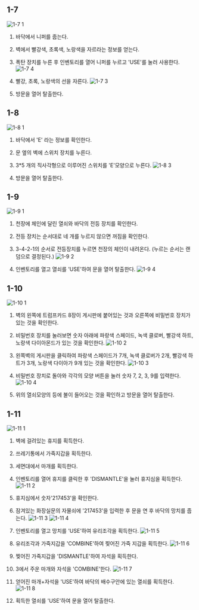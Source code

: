 ## 1-7

![1-7 1](https://user-images.githubusercontent.com/43788948/47699572-aa76a300-dc56-11e8-9e46-d402edf7f213.PNG)
1. 바닥에서 니퍼를 줍는다.

2. 벽에서 빨강색, 초록색, 노랑색을 자르라는 정보를 얻는다.

3. 폭탄 장치를 누른 후 인벤토리를 열어 니퍼를 누르고 'USE'를 눌러 사용한다.
![1-7 4](https://user-images.githubusercontent.com/43788948/47700078-74d2b980-dc58-11e8-844b-51c96c7002c5.PNG)
4. 빨강, 초록, 노랑색의 선을 자른다.
![1-7 3](https://user-images.githubusercontent.com/43788948/47699576-ab0f3980-dc56-11e8-96fd-5565d440e23c.PNG)
5. 방문을 열어 탈출한다.

## 1-8

![1-8 1](https://user-images.githubusercontent.com/43788948/47699577-ab0f3980-dc56-11e8-9993-f951cde89933.PNG)
1. 바닥에서 'E' 라는 정보를 확인한다.

2. 문 옆의 벽에 스위치 장치를 누른다.

3. 3*5 개의 직사각형으로 이루어진 스위치를 'E'모양으로 누른다.
![1-8 3](https://user-images.githubusercontent.com/43788948/47699579-aba7d000-dc56-11e8-9256-b31573ca06c0.PNG)
4. 방문을 열어 탈출한다.

## 1-9

![1-9 1](https://user-images.githubusercontent.com/43788948/47699580-aba7d000-dc56-11e8-9e37-bd08ad5858c8.PNG)
1. 천장에 체인에 달린 열쇠와 바닥의 전등 장치를 확인한다.

2. 전등 장치는 순서대로 네 개를 누르지 않으면 꺼짐을 확인한다.

3. 3-4-2-1의 순서로 전등장치를 누르면 천장의 체인이 내려온다.
(누르는 순서는 랜덤으로 결정된다.)
![1-9 2](https://user-images.githubusercontent.com/43788948/47699581-aba7d000-dc56-11e8-972a-466cf078cfb0.PNG)
4. 인벤토리를 열고 열쇠를 'USE'하여 문을 열어 탈출한다.
![1-9 4](https://user-images.githubusercontent.com/43788948/47700079-756b5000-dc58-11e8-85cd-055cc4ac7036.PNG)


## 1-10

![1-10 1](https://user-images.githubusercontent.com/43788948/47699582-aba7d000-dc56-11e8-9c69-c4be2e4454f0.PNG)
1. 벽의 왼쪽에 트럼프카드 8장이 게시판에 붙어있는 것과 오른쪽에 비밀번호 장치가 있는 것을 확인한다.

2. 비밀번호 장치를 눌러보면 숫자 아래에 파랑색 스페이드, 녹색 클로버, 빨강색 하트, 
노랑색 다이아몬드가 있는 것을 확인한다.
![1-10 2](https://user-images.githubusercontent.com/43788948/47699583-ac406680-dc56-11e8-9b67-14211f19f0a0.PNG)
3. 왼쪽벽의 게시판을 클릭하여 파랑색 스페이드가 7개, 녹색 클로버가 2개, 빨강색 하트가 3개,
노랑색 다이아가 9개 있는 것을 확인한다.
![1-10 3](https://user-images.githubusercontent.com/43788948/47699584-ac406680-dc56-11e8-9836-4176cd0992dc.PNG)
4. 비밀번호 장치로 돌아와 각각의 모양 버튼을 눌러 숫자 7, 2, 3, 9를 입력한다.
![1-10 4](https://user-images.githubusercontent.com/43788948/47699585-ac406680-dc56-11e8-84b7-9e8c6cdb45a1.PNG)
5. 위의 열쇠모양의 등에 불이 들어오는 것을 확인하고 방문을 열어 탈출한다.

## 1-11

![1-11 1](https://user-images.githubusercontent.com/43788948/47699586-acd8fd00-dc56-11e8-8401-7fa623bca1a4.PNG)
1. 벽에 걸려있는 휴지를 획득한다.

2. 쓰레기통에서 가죽지갑을 획득한다.

3. 세면대에서 마개를 획득한다.

4. 인벤토리를 열어 휴지를 클릭한 후 'DISMANTLE'을 눌러 휴지심을 획득한다.
![1-11 2](https://user-images.githubusercontent.com/43788948/47699587-acd8fd00-dc56-11e8-8f74-4d14e4b71088.PNG)
5. 휴지심에서 숫자'217453'을 확인한다.

6. 잠겨있는 화장실문의 자물쇠에 '217453'을 입력한 후 문을 연 후 바닥의 망치를 줍는다.
![1-11 3](https://user-images.githubusercontent.com/43788948/47699589-ad719380-dc56-11e8-9076-0162b0a17d0c.PNG)
![1-11 4](https://user-images.githubusercontent.com/43788948/47699592-ad719380-dc56-11e8-886a-28efd02f3f9a.PNG)
7. 인벤토리를 열고 망치를 'USE'하여 유리조각을 획득한다.
![1-11 5](https://user-images.githubusercontent.com/43788948/47699593-ae0a2a00-dc56-11e8-8e4e-d79ad5444c58.PNG)
8. 유리조각과 가죽지갑을 'COMBINE'하여 찢어진 가죽 지갑을 획득한다.
![1-11 6](https://user-images.githubusercontent.com/43788948/47699594-ae0a2a00-dc56-11e8-93a1-438955349808.PNG)
9. 찢어진 가죽지갑을 'DISMANTLE'하여 자석을 획득한다.

10. 3에서 주운 마개와 자석을 'COMBINE'한다.
![1-11 7](https://user-images.githubusercontent.com/43788948/47699595-af3b5700-dc56-11e8-941a-05b79bec600b.PNG)
11. 얻어진 마개+자석을 'USE'하여 바닥의 배수구안에 있는 열쇠를 획득한다.
![1-11 8](https://user-images.githubusercontent.com/43788948/47699596-af3b5700-dc56-11e8-93e0-f6de65e88d55.PNG)
12. 획득한 열쇠를 'USE'하여 문을 열어 탈출한다.


